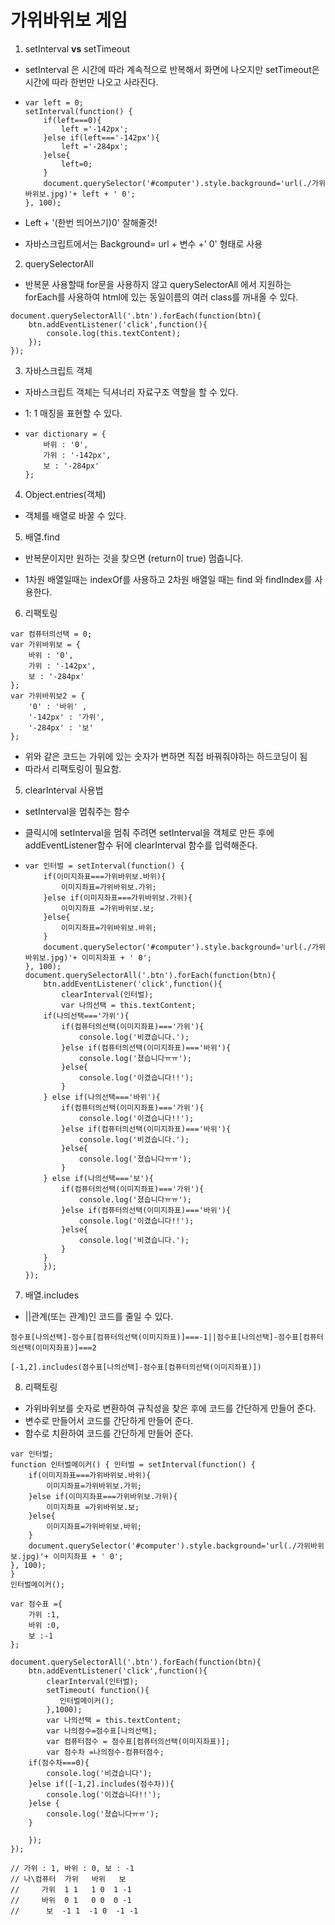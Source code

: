 # 가위바위보 게임



1. setInterval  **vs** setTimeout

* setInterval 은 시간에 따라 계속적으로 반복해서 화면에 나오지만 setTimeout은 시간에 따라 한번만 나오고 사라진다. 

* ```
  var left = 0;
  setInterval(function() {
      if(left===0){
          left ='-142px';
      }else if(left==='-142px'){
          left ='-284px';
      }else{
          left=0;
      }
      document.querySelector('#computer').style.background='url(./가위바위보.jpg)'+ left + ' 0';
  }, 100);
  ```

* Left + '(한번 띄어쓰기)0' 잘해줄것!

* 자바스크립트에서는 Background= url + 변수 +' 0' 형태로 사용



2. querySelectorAll

* 반복문 사용할때 for문을 사용하지 않고 querySelectorAll 에서 지원하는 forEach를 사용하여 html에 있는 동일이름의 여러 class를 꺼내올 수 있다.  

```
document.querySelectorAll('.btn').forEach(function(btn){
    btn.addEventListener('click',function(){
        console.log(this.textContent);
    });
});
```

3. 자바스크립트 객체

* 자바스크립트 객체는 딕셔너리 자료구조 역할을 할 수 있다. 

* 1: 1 매칭을 표현할 수 있다. 

* ```
  var dictionary = {
      바위 : '0',
      가위 : '-142px',
      보 : '-284px'
  };
  ```



4. Object.entries(객체)

* 객체를 배열로 바꿀 수 있다. 



5. 배열.find

* 반복문이지만 원하는 것을 찾으면 (return이 true) 멈춥니다. 

* 1차원 배열일때는 indexOf를 사용하고 2차원 배열일 때는 find 와 findIndex를 사용한다. 



6. 리팩토링

```
var 컴퓨터의선택 = 0;
var 가위바위보 = {
    바위 : '0',
    가위 : '-142px',
    보 : '-284px'
};
var 가위바위보2 = {
    '0' : '바위' ,
    '-142px' : '가위',
    '-284px' : '보'
};
```

* 위와 같은 코드는 가위에 있는 숫자가 변하면 직접 바꿔줘야하는 하드코딩이 됨
* 따라서 리팩토링이 필요함. 



5. clearInterval 사용법

* setInterval을 멈춰주는 함수

* 클릭시에 setInterval을 멈춰 주려면 setInterval을 객체로 만든 후에 addEventListener함수 뒤에 clearInterval 함수를 입력해준다. 

* ```
  var 인터벌 = setInterval(function() {
      if(이미지좌표===가위바위보.바위){
          이미지좌표=가위바위보.가위;
      }else if(이미지좌표===가위바위보.가위){
          이미지좌표 =가위바위보.보;
      }else{
          이미지좌표=가위바위보.바위;
      }
      document.querySelector('#computer').style.background='url(./가위바위보.jpg)'+ 이미지좌표 + ' 0';
  }, 100);
  document.querySelectorAll('.btn').forEach(function(btn){
      btn.addEventListener('click',function(){
          clearInterval(인터벌);
          var 나의선택 = this.textContent;
      if(나의선택==='가위'){
          if(컴퓨터의선택(이미지좌표)==='가위'){
              console.log('비겼습니다.');
          }else if(컴퓨터의선택(이미지좌표)==='바위'){
              console.log('졌습니다ㅠㅠ');
          }else{
              console.log('이겼습니다!!');
          }
      } else if(나의선택==='바위'){
          if(컴퓨터의선택(이미지좌표)==='가위'){
              console.log('이겼습니다!!');
          }else if(컴퓨터의선택(이미지좌표)==='바위'){
              console.log('비겼습니다.');
          }else{
              console.log('졌습니다ㅠㅠ');
          }
      } else if(나의선택==='보'){
          if(컴퓨터의선택(이미지좌표)==='가위'){
              console.log('졌습니다ㅠㅠ');
          }else if(컴퓨터의선택(이미지좌표)==='바위'){
              console.log('이겼습니다!!');
          }else{
              console.log('비겼습니다.');
          }
      }
      });
  });
  ```

7. 배열.includes

* ||관계(또는 관계)인 코드를 줄일 수 있다. 

```
점수표[나의선택]-점수표[컴퓨터의선택(이미지좌표)]===-1||점수표[나의선택]-점수표[컴퓨터의선택(이미지좌표)]===2
```

```
[-1,2].includes(점수표[나의선택]-점수표[컴퓨터의선택(이미지좌표)])
```

8. 리팩토링

* 가위바위보를 숫자로 변환하여 규칙성을 찾은 후에 코드를 간단하게 만들어 준다. 
* 변수로 만들어서 코드를 간단하게 만들어 준다. 
* 함수로 치환하여 코드를 간단하게 만들어 준다. 

```
var 인터벌;
function 인터벌메이커() { 인터벌 = setInterval(function() {
    if(이미지좌표===가위바위보.바위){
        이미지좌표=가위바위보.가위;
    }else if(이미지좌표===가위바위보.가위){
        이미지좌표 =가위바위보.보;
    }else{
        이미지좌표=가위바위보.바위;
    }
    document.querySelector('#computer').style.background='url(./가위바위보.jpg)'+ 이미지좌표 + ' 0';
}, 100);
}
인터벌메이커();

var 점수표 ={
    가위 :1,
    바위 :0,
    보 :-1
};

document.querySelectorAll('.btn').forEach(function(btn){
    btn.addEventListener('click',function(){
        clearInterval(인터벌);
        setTimeout( function(){
           인터벌메이커();
        },1000);
        var 나의선택 = this.textContent;
        var 나의점수=점수표[나의선택];
        var 컴퓨터점수 = 점수표[컴퓨터의선택(이미지좌표)];
        var 점수차 =나의점수-컴퓨터점수;
    if(점수차===0){
        console.log('비겼습니다');
    }else if([-1,2].includes(점수차)){
        console.log('이겼습니다!!');
    }else {
        console.log('졌습니다ㅠㅠ');
    }
 
    });
});

// 가위 : 1, 바위 : 0, 보 : -1
// 나\컴퓨터  가위   바위   보
//     가위  1 1   1 0  1 -1
//     바위  0 1   0 0  0 -1
//      보  -1 1  -1 0  -1 -1   
```

